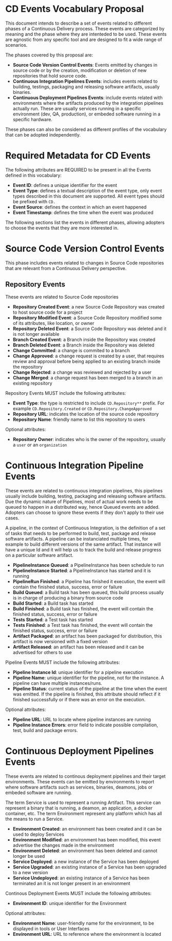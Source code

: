 # CD Events Vocabulary Proposal

This document intends to describe a set of events related to different phases of a Continuous Delivery process. 
These events are categorized by meaning and the phase where they are intenteded to be used. 
These events are agnostic from any specific tool and are designed to fit a wide range of scenarios. 

The phases covered by this proposal are:

- **Source Code Version Control Events**: Events emitted by changes in source code or by the creation, modification or deletion of new repositories that hold source code.
- **Continuous Integration Pipelines Events**: includes events related to building, testings, packaging and releasing software artifacts, usually binaries.
- **Continuous Deployment Pipelines Events**: include events related with environments where the artifacts produced by the integration pipelines actually run. These are usually services running in a specific environment (dev, QA, production), or embeded software running in a specific hardware. 

These phases can also be considered as different profiles of the vocabulary that can be adopted independently. 

# Required Metadata for CD Events

The following attributes are REQUIRED to be present in all the Events defined in this vocabulary:

- **Event ID**: defines a unique identifier for the event
- **Event Type**: defines a textual description of the event type, only event types described in this document are supported. All event types should be prefixed with `CD.`
- **Event Source**: defines the context in which an event happened
- **Event Timestamp**: defines the time when the event was produced

The following sections list the events in different phases, allowing adopters to choose the events that they are more interested in.

# Source Code Version Control Events

This phase includes events related to changes in Source Code repositories that are relevant from a Continuous Delivery perspective.


## Repository Events

These events are related to Source Code repositories
- **Repository Created Event**: a new Source Code Repository was created to host source code for a project
- **Repository Modified Event**: a Source Code Repository modified some of its attributes, like location, or owner
- **Repository Deleted Event**: a Source Code Repository was deleted and it is not longer available
- **Branch Created Event**: a Branch inside the Repository was created 
- **Branch Deleted Event**: a Branch inside the Repository was deleted
- **Change Committed**: a change is commited to a branch
- **Change Approved**: a change request is created by a user, that requires review and approval before being applied to an existing branch inside the repository
- **Change Rejected**: a change was reviewed and rejected by a user
- **Change Merged**: a change request has been merged to a branch in an existing repository


Repository Events MUST include the following attributes:
- **Event Type**: the type is restricted to include `CD.Repository**` prefix. For example `CD.Repository.Created` or `CD.Repository.ChangeApproved`
- **Repository URL**: indicates the location of the source code repository
- **Repository Name**: friendly name to list this repository to users

Optional attributes: 
- **Repository Owner**: indicates who is the owner of the repository, usually a `user` or an `organization`


# Continuous Integration Pipeline Events

These events are related to continuous integration pipelines, this pipelines usually include building, testing, packaging and releasing software artifacts. 
Due the dynamic nature of Pipelines, most of actual work needs to be queued to happen in a distributed way, hence Queued events are added. 
Adopters can choose to ignore these events if they don't apply to their use cases. 

A pipeline, in the context of Continuous Integration, is the definition of a set of tasks that needs to be performed to build, test, package and release software artifacts. A pipeline can be instanciated multiple times, for example to build different versions of the same artifact. That instance will have a unique Id and it will help us to track the build and release progress on a particular software artifact. 

- **PipelineInstance Queued**: a PipelineInstance has been schedule to run
- **PipelineInstance Started**: a PipelineInstance has started and it is running
- **PipelineRun Finished**: a Pipeline has finished it execution, the event will contain the finished status, success, error or failure
- **Build Queued**: a Build task has been queued, this build process usually is in charge of producing a binary from source code
- **Build Started**: a Build task has started 
- **Build Finished**: a Build task has finished, the event will contain the finished status, success, error or failure
- **Tests Started**: a Test task has started
- **Tests Finished**: a Test task has finished, the event will contain the finished status, success, error or failure
- **Artifact Packaged**: an artifact has been packaged for distribution, this artifact is now versioned with a fixed version
- **Artifact Released**: an artifact has been released and it can be advertised for others to use

Pipeline Events MUST include the following attributes:
- **Pipeline Instance Id**: unique identifier for a pipeline execution
- **Pipeline Name**: unique identifier for the pipeline, not for the instance. A pipeline can have multiple instances/runs.  
- **Pipeline Status**: current status of the pipeline at the time when the event was emitted. If the pipeline is finished, this attribute should reflect if it finished successfully or if there was an error on the execution.  

Optional attributes: 
- **Pipeline URL**: URL to locate where  pipeline instances are running
- **Pipeline Instance Errors**: error field to indicate possible compilation, test, build and package errors.


# Continuous Deployment Pipelines Events 

These events are related to continous deployment pipelines and their target environments. 
These events can be emitted by environments to report where software artifacts such as services, binaries, deamons, jobs or embeded software are running. 

The term Service is used to represent a running Artifact. This service can represent a binary that is running, a deamon, an application, a docker container, etc.
The term Environment represent any platform which has all the means to run a Service. 

- **Environment Created**: an environment has been created and it can be used to deploy Services
- **Environment Modified**: an environment has been modified, this event advertise the changes made in the environment
- **Environment Deleted**: an environment has been deleted and cannot longer be used
- **Service Deployed**: a new instance of the Service has been deployed
- **Service Upgraded**: an existing instance of a Service has been upgraded to a new version
- **Service Undeployed**: an existing instance of a Service has been terminated an it is not longer present in an environment

Continous Deployment Events MUST include the following attributes:

- **Environment ID**: unique identifier for the Environment


Optional attributes: 

- **Environment Name**: user-friendly name for the environment, to be displayed in tools or User Interfaces
- **Environment URL**: URL to reference where the environment is located

